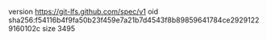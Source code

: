 version https://git-lfs.github.com/spec/v1
oid sha256:f54116b4f9fa50b23f459e7a21b7d4543f8b89859641784ce29291229160102c
size 3495
